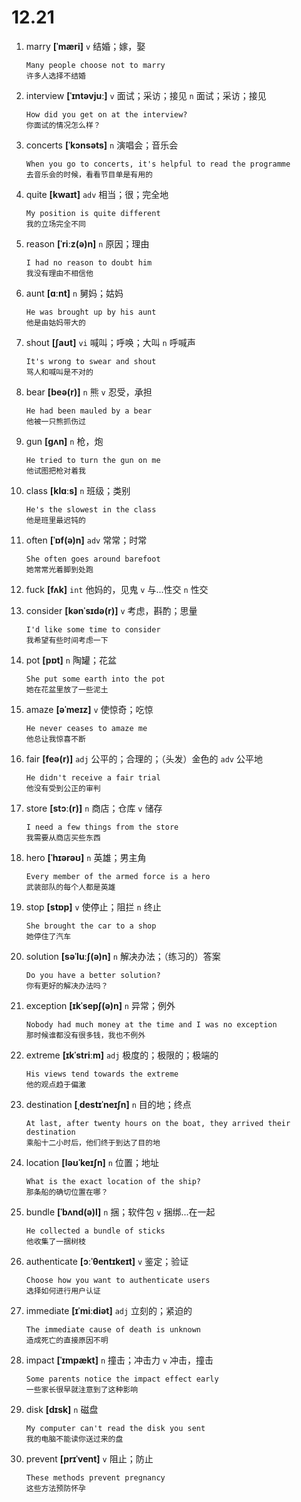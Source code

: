 # 12.21

1. marry **[ˈmæri]** `v` 结婚；嫁，娶

   ```
   Many people choose not to marry
   许多人选择不结婚
   ```

2. interview **[ˈɪntəvjuː]** `v` 面试；采访；接见 `n` 面试；采访；接见

   ```
   How did you get on at the interview?
   你面试的情况怎么样？
   ```

3. concerts **[ˈkɔnsəts]** `n` 演唱会；音乐会

   ```
   When you go to concerts, it's helpful to read the programme
   去音乐会的时候，看看节目单是有用的
   ```

4. quite **[kwaɪt]** `adv` 相当；很；完全地

   ```
   My position is quite different
   我的立场完全不同
   ```

5. reason **[ˈriːz(ə)n]** `n` 原因；理由

   ```
   I had no reason to doubt him
   我没有理由不相信他
   ```

6. aunt **[ɑːnt]** `n` 舅妈；姑妈

   ```
   He was brought up by his aunt
   他是由姑妈带大的
   ```

7. shout **[ʃaʊt]** `vi` 喊叫；呼唤；大叫 `n` 呼喊声

   ```
   It's wrong to swear and shout
   骂人和喊叫是不对的
   ```

8. bear **[beə(r)]** `n` 熊 `v` 忍受，承担

   ```
   He had been mauled by a bear
   他被一只熊抓伤过
   ```

9. gun **[ɡʌn]** `n` 枪，炮

   ```
   He tried to turn the gun on me
   他试图把枪对着我
   ```

10. class **[klɑːs]** `n` 班级；类别

    ```
    He's the slowest in the class
    他是班里最迟钝的
    ```

11. often **[ˈɒf(ə)n]** `adv` 常常；时常

    ```
    She often goes around barefoot
    她常常光着脚到处跑
    ```

12. fuck **[fʌk]** `int` 他妈的，见鬼 `v` 与...性交 `n` 性交

13. consider **[kənˈsɪdə(r)]** `v` 考虑，斟酌；思量

    ```
    I'd like some time to consider
    我希望有些时间考虑一下
    ```

14. pot **[pɒt]** `n` 陶罐；花盆

    ```
    She put some earth into the pot
    她在花盆里放了一些泥土
    ```

15. amaze **[əˈmeɪz]** `v` 使惊奇；吃惊

    ```
    He never ceases to amaze me
    他总让我惊喜不断
    ```

16. fair **[feə(r)]** `adj` 公平的；合理的；（头发）金色的 `adv` 公平地

    ```
    He didn't receive a fair trial
    他没有受到公正的审判
    ```

17. store **[stɔː(r)]** `n` 商店；仓库 `v` 储存

    ```
    I need a few things from the store
    我需要从商店买些东西
    ```

18. hero **[ˈhɪərəʊ]** `n` 英雄；男主角

    ```
    Every member of the armed force is a hero
    武装部队的每个人都是英雄
    ```

19. stop **[stɒp]** `v` 使停止；阻拦 `n` 终止

    ```
    She brought the car to a shop
    她停住了汽车
    ```

20. solution **[səˈluːʃ(ə)n]** `n` 解决办法；（练习的）答案

    ```
    Do you have a better solution?
    你有更好的解决办法吗？
    ```

21. exception **[ɪkˈsepʃ(ə)n]** `n` 异常；例外

    ```
    Nobody had much money at the time and I was no exception
    那时候谁都没有很多钱，我也不例外
    ```

22. extreme **[ɪkˈstriːm]** `adj` 极度的；极限的；极端的

    ```
    His views tend towards the extreme
    他的观点趋于偏激
    ```

23. destination **[ˌdestɪˈneɪʃn]** `n` 目的地；终点

    ```
    At last, after twenty hours on the boat, they arrived their destination
    乘船十二小时后，他们终于到达了目的地
    ```

24. location **[ləʊˈkeɪʃn]** `n` 位置；地址

    ```
    What is the exact location of the ship?
    那条船的确切位置在哪？
    ```

25. bundle **[ˈbʌnd(ə)l]** `n` 捆；软件包 `v` 捆绑...在一起

    ```
    He collected a bundle of sticks
    他收集了一捆树枝
    ```

26. authenticate **[ɔːˈθentɪkeɪt]** `v` 鉴定；验证

    ```
    Choose how you want to authenticate users
    选择如何进行用户认证
    ```

27. immediate **[ɪˈmiːdiət]** `adj` 立刻的；紧迫的

    ```
    The immediate cause of death is unknown
    造成死亡的直接原因不明
    ```

28. impact **[ˈɪmpækt]** `n` 撞击；冲击力 `v` 冲击，撞击

    ```
    Some parents notice the impact effect early
    一些家长很早就注意到了这种影响
    ```

29. disk **[dɪsk]** `n` 磁盘

    ```
    My computer can't read the disk you sent
    我的电脑不能读你送过来的盘
    ```

30. prevent **[prɪˈvent]** `v` 阻止；防止

    ```
    These methods prevent pregnancy
    这些方法预防怀孕
    ```
